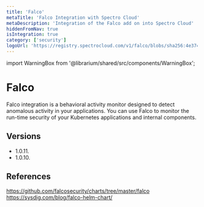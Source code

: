 ```yaml
---
title: 'Falco'
metaTitle: 'Falco Integration with Spectro Cloud'
metaDescription: 'Integration of the Falco add on into Spectro Cloud'
hiddenFromNav: true
isIntegration: true
category: ['security']
logoUrl: 'https://registry.spectrocloud.com/v1/falco/blobs/sha256:4e37461d0a31959ca8af65128329750ca3417e883e7e4ba17ee085b01a383a27?type=image/png'
---
```


import WarningBox from '@librarium/shared/src/components/WarningBox';

# Falco

Falco integration is a behavioral activity monitor designed to detect anomalous activity in your applications. You can use Falco to monitor the run-time security of your Kubernetes applications and internal components.

## Versions

* 1.0.11.
* 1.0.10.

## References

https://github.com/falcosecurity/charts/tree/master/falco<br />
https://sysdig.com/blog/falco-helm-chart/
